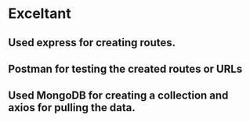 # Exceltant

## Used express for creating routes.

## Postman for testing the created routes or URLs

## Used MongoDB for creating a collection and axios for pulling the data.
